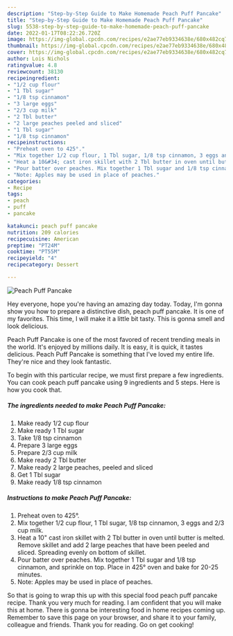 ```yaml
---
description: "Step-by-Step Guide to Make Homemade Peach Puff Pancake"
title: "Step-by-Step Guide to Make Homemade Peach Puff Pancake"
slug: 5538-step-by-step-guide-to-make-homemade-peach-puff-pancake
date: 2022-01-17T08:22:26.720Z
image: https://img-global.cpcdn.com/recipes/e2ae77eb9334638e/680x482cq70/peach-puff-pancake-recipe-main-photo.jpg
thumbnail: https://img-global.cpcdn.com/recipes/e2ae77eb9334638e/680x482cq70/peach-puff-pancake-recipe-main-photo.jpg
cover: https://img-global.cpcdn.com/recipes/e2ae77eb9334638e/680x482cq70/peach-puff-pancake-recipe-main-photo.jpg
author: Lois Nichols
ratingvalue: 4.8
reviewcount: 38130
recipeingredient:
- "1/2 cup flour"
- "1 Tbl sugar"
- "1/8 tsp cinnamon"
- "3 large eggs"
- "2/3 cup milk"
- "2 Tbl butter"
- "2 large peaches peeled and sliced"
- "1 Tbl sugar"
- "1/8 tsp cinnamon"
recipeinstructions:
- "Preheat oven to 425°."
- "Mix together 1/2 cup flour, 1 Tbl sugar, 1/8 tsp cinnamon, 3 eggs and 2/3 cup milk."
- "Heat a 10&#34; cast iron skillet with 2 Tbl butter in oven until butter is melted. Remove skillet and add 2 large peaches that have been peeled and sliced. Spreading evenly on bottom of skillet."
- "Pour batter over peaches. Mix together 1 Tbl sugar and 1/8 tsp cinnamon, and sprinkle on top. Place in 425° oven and bake for 20-25 minutes."
- "Note: Apples may be used in place of peaches."
categories:
- Recipe
tags:
- peach
- puff
- pancake

katakunci: peach puff pancake 
nutrition: 209 calories
recipecuisine: American
preptime: "PT24M"
cooktime: "PT55M"
recipeyield: "4"
recipecategory: Dessert

---
```



![Peach Puff Pancake](https://img-global.cpcdn.com/recipes/e2ae77eb9334638e/680x482cq70/peach-puff-pancake-recipe-main-photo.jpg)

Hey everyone, hope you're having an amazing day today. Today, I'm gonna show you how to prepare a distinctive dish, peach puff pancake. It is one of my favorites. This time, I will make it a little bit tasty. This is gonna smell and look delicious.



Peach Puff Pancake is one of the most favored of recent trending meals in the world. It's enjoyed by millions daily. It is easy, it is quick, it tastes delicious. Peach Puff Pancake is something that I've loved my entire life. They're nice and they look fantastic.


To begin with this particular recipe, we must first prepare a few ingredients. You can cook peach puff pancake using 9 ingredients and 5 steps. Here is how you cook that.

<!--inarticleads1-->

##### The ingredients needed to make Peach Puff Pancake:

1. Make ready 1/2 cup flour
1. Make ready 1 Tbl sugar
1. Take 1/8 tsp cinnamon
1. Prepare 3 large eggs
1. Prepare 2/3 cup milk
1. Make ready 2 Tbl butter
1. Make ready 2 large peaches, peeled and sliced
1. Get 1 Tbl sugar
1. Make ready 1/8 tsp cinnamon




<!--inarticleads2-->

##### Instructions to make Peach Puff Pancake:

1. Preheat oven to 425°.
1. Mix together 1/2 cup flour, 1 Tbl sugar, 1/8 tsp cinnamon, 3 eggs and 2/3 cup milk.
1. Heat a 10&#34; cast iron skillet with 2 Tbl butter in oven until butter is melted. Remove skillet and add 2 large peaches that have been peeled and sliced. Spreading evenly on bottom of skillet.
1. Pour batter over peaches. Mix together 1 Tbl sugar and 1/8 tsp cinnamon, and sprinkle on top. Place in 425° oven and bake for 20-25 minutes.
1. Note: Apples may be used in place of peaches.




So that is going to wrap this up with this special food peach puff pancake recipe. Thank you very much for reading. I am confident that you will make this at home. There is gonna be interesting food in home recipes coming up. Remember to save this page on your browser, and share it to your family, colleague and friends. Thank you for reading. Go on get cooking!

